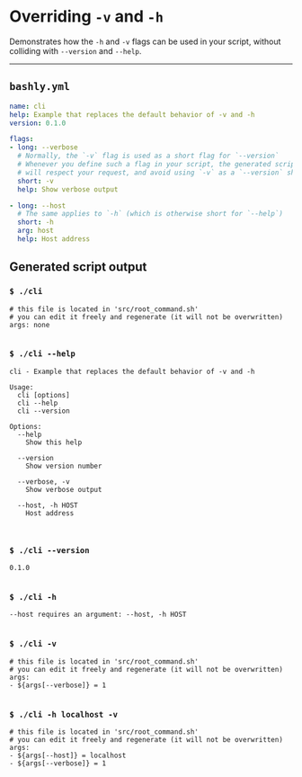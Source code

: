 # Overriding `-v` and `-h`

Demonstrates how the `-h` and `-v` flags can be used in your script, without colliding with `--version` and `--help`.

-----

## `bashly.yml`

```yaml
name: cli
help: Example that replaces the default behavior of -v and -h
version: 0.1.0

flags:
- long: --verbose
  # Normally, the `-v` flag is used as a short flag for `--version`
  # Whenever you define such a flag in your script, the generated script
  # will respect your request, and avoid using `-v` as a `--version` shortcut.
  short: -v
  help: Show verbose output

- long: --host
  # The same applies to `-h` (which is otherwise short for `--help`)
  short: -h
  arg: host
  help: Host address
```

## Generated script output

### `$ ./cli`

```shell
# this file is located in 'src/root_command.sh'
# you can edit it freely and regenerate (it will not be overwritten)
args: none


```

### `$ ./cli --help`

```shell
cli - Example that replaces the default behavior of -v and -h

Usage:
  cli [options]
  cli --help
  cli --version

Options:
  --help
    Show this help

  --version
    Show version number

  --verbose, -v
    Show verbose output

  --host, -h HOST
    Host address



```

### `$ ./cli --version`

```shell
0.1.0


```

### `$ ./cli -h`

```shell
--host requires an argument: --host, -h HOST


```

### `$ ./cli -v`

```shell
# this file is located in 'src/root_command.sh'
# you can edit it freely and regenerate (it will not be overwritten)
args:
- ${args[--verbose]} = 1


```

### `$ ./cli -h localhost -v`

```shell
# this file is located in 'src/root_command.sh'
# you can edit it freely and regenerate (it will not be overwritten)
args:
- ${args[--host]} = localhost
- ${args[--verbose]} = 1


```



